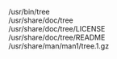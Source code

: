 /usr/bin/tree  
/usr/share/doc/tree  
/usr/share/doc/tree/LICENSE  
/usr/share/doc/tree/README  
/usr/share/man/man1/tree.1.gz  
